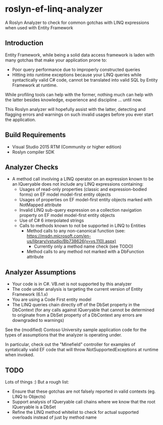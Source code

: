 # roslyn-ef-linq-analyzer

A Roslyn Analyzer to check for common gotchas with LINQ expressions when used with Entity Framework

Introduction
------------

Entity Framework, while being a solid data access framework is laden with many gotchas that make your application prone to:

 * Poor query performance due to improperly constructed queries
 * Hitting into runtime exceptions because your LINQ queries while syntactically valid C# code, cannot be translated into valid SQL by Entity Framework at runtime.

While profiling tools can help with the former, nothing much can help with the latter besides knowledge, experience and discipline ... until now.

This Roslyn analyzer will hopefully assist with the latter, detecting and flagging errors and warnings on such invalid usages before you
ever start the application.

Build Requirements
------------------

 * Visual Studio 2015 RTM (Community or higher edition)
 * Roslyn compiler SDK

Analyzer Checks
---------------

 * A method call involving a LINQ operator on an expression known to be an IQueryable does not include any LINQ expressions containing:
   * Usages of read-only properties (classic and expression-bodied forms) on EF model model-first entity objects
   * Usages of properties on EF model-first entity objects marked with NotMapped attribute
   * Invalid LINQ sub-query expression on a collection navigation property on EF model model-first entity objects
   * Use of C# 6 interpolated strings
   * Calls to methods known to not be supported in LINQ to Entities
      * Method calls to any non-canonical function (see: https://msdn.microsoft.com/en-us/library/vstudio/Bb738626(v=vs.110).aspx)
         * Currently only a method name check (see TODO)
      * Method calls to any method not marked with a DbFunction attribute
   
Analyzer Assumptions
--------------------

 * Your code is in C#. VB.net is not supported by this analyzer
 * The code under analysis is targeting the current version of Entity Framework (6.1.x)
 * You are using a Code First entity model
 * The LINQ queries chain directly off of the DbSet property in the DbContext (for any calls against IQueryable<T> that cannot be determined to originate from a DbSet<T> property of a DbContext any errors are downgraded to warnings)
 
See the (modified) Contoso University sample application code for the types of assumptions that the analyzer is operating under.

In particular, check out the "Minefield" controller for examples of syntatically valid EF code that will throw NotSupportedExceptions at runtime when invoked.

TODO
----

Lots of things :) But a rough list:

 * Ensure that these gotchas are not falsely reported in valid contexts (eg. LINQ to Objects)
 * Support analysis of IQueryable<T> call chains where we know that the root IQueryable<T> is a DbSet<T>
 * Refine the LINQ method whitelist to check for actual supported overloads instead of just by method name